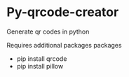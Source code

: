 # Py-qrcode-creator
Generate qr codes in python  

Requires additional packages packages  
- pip install qrcode  
- pip install pillow  
